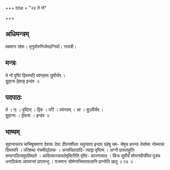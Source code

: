 +++
title = "२४ ते नो"

+++
## अधिमन्त्रम्
पवमानः सोमः। भृगुर्वारुणिर्जमदग्निर्वा। गायत्री।

## मन्त्रः
ते नो॑ वृ॒ष्टिं दि॒वस्परि॒ पव॑न्ता॒मा सु॒वीर्य॑म् ।  
सु॒वा॒ना दे॒वास॒ इन्द॑वः ॥

## पदपाठः
ते । नः॒ । वृ॒ष्टिम् । दि॒वः । परि॑ । पव॑न्ताम् । आ । सु॒ऽवीर्य॑म् ।  
सु॒वा॒नाः । दे॒वासः॑ । इन्द॑वः ॥

## भाष्यम्
सुवानास्तत्र चाभिषूयमाणा देवासः देवाः दीपनशीलाः स्तुत्यावा इन्दवः ग्रहेषु चम- सेषुच क्षरन्तः तेसोमाः नोस्माकं दिवस्परि । परिशब्दः पंचमीद्योतकः । अन्तरिक्षादादि- त्याद्वा वृष्टिम् । अग्नौ प्रास्ताहुतिः सम्यगादित्यमुपतिष्ठते । आदित्याज्जायतेवृष्टिरिति वृष्टि- कारणत्वात् । किंच सुवीर्यं शोभनवीर्योपेतं पुत्रंच धनादिकंवा आपवन्तां प्रापयन्तु । यजमानः सोमेनाभिमतफलानि प्राप्नोति खलु ॥ २४ ॥